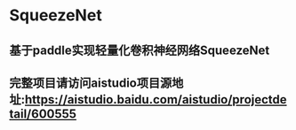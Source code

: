 # SqueezeNet
## 基于paddle实现轻量化卷积神经网络SqueezeNet
## 完整项目请访问aistudio项目源地址:https://aistudio.baidu.com/aistudio/projectdetail/600555
